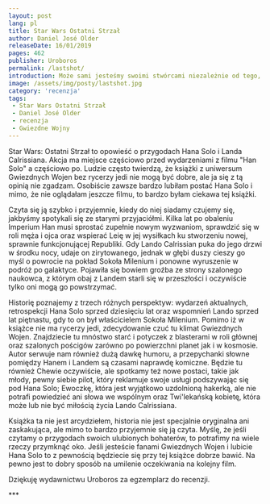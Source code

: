 ```yaml
---
layout: post
lang: pl
title: Star Wars Ostatni Strzał
author: Daniel José Older
releaseDate: 16/01/2019
pages: 462
publisher: Uroboros
permalink: /lastshot/
introduction: Może sami jesteśmy swoimi stwórcami niezależnie od tego, kto nas poskładał na początku?
image: /assets/img/posty/lastshot.jpg
category: 'recenzja'
tags:
 - Star Wars Ostatni Strzał
 - Daniel José Older
 - recenzja
 - Gwiezdne Wojny
---
```


  Star Wars: Ostatni Strzał to opowieść o przygodach Hana Solo i Landa Calrissiana. Akcja ma miejsce częściowo przed wydarzeniami z filmu "Han Solo" a częściowo po. Ludzie często twierdzą, że książki z uniwersum Gwiezdnych Wojen bez rycerzy jedi nie mogą być dobre, ale ja się z tą opinią nie zgadzam. Osobiście zawsze bardzo lubiłam postać Hana Solo i mimo, że nie oglądałam jeszcze filmu, to bardzo byłam ciekawa tej książki.

  Czyta się ją szybko i przyjemnie, kiedy do niej siadamy czujemy się, jakbyśmy spotykali się ze starymi przyjaciółmi. Kilka lat po obaleniu Imperium Han musi sprostać zupełnie nowym wyzwaniom, sprawdzić się w roli męża i ojca oraz wspierać Leię w jej wysiłkach ku stworzeniu nowej, sprawnie funkcjonującej Republiki. Gdy Lando Calrissian puka do jego drzwi w środku nocy, udaje on zirytowanego, jednak w głębi duszy cieszy go myśl o powrocie na pokład Sokoła Milenium i ponowne wyruszenie w podróż po galaktyce. Pojawiła się bowiem groźba ze strony szalonego naukowca, z którym obaj z Landem starli się w przeszłości i oczywiście tylko oni mogą go powstrzymać.

  Historię poznajemy z trzech różnych perspektyw: wydarzeń aktualnych, retrospekcji Hana Solo sprzed dziesięciu lat oraz wspomnień Lando sprzed lat piętnastu, gdy to on był właścicielem Sokoła Milenium. Pomimo iż w książce nie ma rycerzy jedi, zdecydowanie czuć tu klimat Gwiezdnych Wojen. Znajdziecie tu mnóstwo starć i potyczek z blasterami w roli głównej oraz szalonych pościgów zarówno po powierzchni planet jak i w kosmosie. Autor serwuje nam również dużą dawkę humoru, a przepychanki słowne pomiędzy Hanem i Landem są czasami naprawdę komiczne. Będzie tu również Chewie oczywiście, ale spotkamy też nowe postaci, takie jak młody, pewny siebie pilot, który reklamuje swoje usługi podszywając się pod Hana Solo;  Ewoczkę, która jest wyjątkowo uzdolnioną hakerką, ale nie potrafi powiedzieć ani słowa we wspólnym oraz Twi'lekańską kobietę, która może lub nie być miłością życia Lando Calrissiana.

  Książka ta nie jest arcydziełem, historia nie jest specjalnie oryginalna ani zaskakująca, ale mimo to bardzo przyjemnie się ją czyta. Myślę, że jeśli czytamy o przygodach swoich ulubionych bohaterów, to potrafimy na wiele rzeczy przymknąć oko. Jeśli jesteście fanami Gwiezdnych Wojen i lubicie Hana Solo to z pewnością będziecie się przy tej książce dobrze bawić. Na pewno jest to dobry sposób na umilenie oczekiwania na kolejny film.

  Dziękuję wydawnictwu Uroboros za egzemplarz do recenzji.


  \*\*\*
